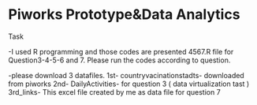 # Piworks Prototype&Data Analytics
 Task
 
-I used R programming and those codes are presented 4567.R file for Question3-4-5-6 and 7. Please run the codes according to question.


-please download 3 datafiles. 
1st- countryvacinationstadts- downloaded from piworks
2nd- DailyActivities- for question 3 ( data virtualization tast )
3rd_links- This excel file created by me as data file for question 7
